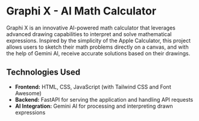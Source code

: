 # Graphi X - AI Math Calculator

Graphi X is an innovative AI-powered math calculator that leverages advanced drawing capabilities to interpret and solve mathematical expressions. Inspired by the simplicity of the Apple Calculator, this project allows users to sketch their math problems directly on a canvas, and with the help of Gemini AI, receive accurate solutions based on their drawings.

## Technologies Used

- **Frontend:** HTML, CSS, JavaScript (with Tailwind CSS and Font Awesome)
- **Backend:** FastAPI for serving the application and handling API requests
- **AI Integration:** Gemini AI for processing and interpreting drawn expressions 

